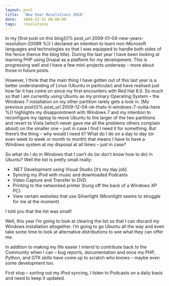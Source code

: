 ```yaml
---
layout: post
title:  'New Year Resolutions 2010'
date:   2009-12-31 00:00:00
tags:   resolutions
---
```

In my [first post on this blog]({% post_url 2009-01-04-new-years-resolution-20089 %}) I declared an intention to learn non-Microsoft languages and technologies so that I was equipped to handle both sides of the fence (hence the blog title). During the last year I have been looking at learning PHP using Drupal as a platform for my development. This is progressing well and I have a few mini-projects underway – more about those in future posts.
<!--more-->
However, I think that the main thing I have gotten out of this last year is a better understanding of Linux (Ubuntu in particular) and have realised just how far it has come on since my first encounters with Red Hat 8.0. So much so that I am currently using Ubuntu as my primary Operating System – the Windows 7 installation on my other partition rarely gets a look in. [My previous post]({% post_url 2009-12-04-ok-thats-it-windows-7-outta-here %}) highlights my disappointment with Windows 7 and my intention to reconfigure my laptop to move Ubuntu to the larger of the two partitions and revert to Vista (which never gave me all the problems others complain about) on the smaller one – just in case I find I need it for something. But there’s the thing – why would I need it? What do I do on a day to day (or even week to week or month to month) that means I have to have a Windows system at my disposal at all times – just in case?

So what do I do in Windows that I can’t do (or don’t know how to do) in Ubuntu? Well the list is pretty small really:

- .NET Development using Visual Studio [it’s my day job]
- Syncing my iPod with music and downloaded Podcasts
- Video Capture and Transfer to DVD
- Printing to the networked printer (hung off the back of a Windows XP PC)
- View certain websites that use Silverlight (Moonlight seems to struggle for me at the moment)

I told you that the list was small!

Well, this year I’m going to look at clearing the list so that I can discard my Windows installation altogether. I’m going to go Ubuntu all the way and even take some time to look at alternative distributions to see what they can offer me.

In addition to making my life easier I intend to contribute back to the Community when I can – bug reports, documentation and once my PHP, Python, and GTK skills have come up to scratch who knows – maybe even some development too.

First stop – sorting out my iPod syncing, I listen to Podcasts on a daily basis and need to keep it updated.